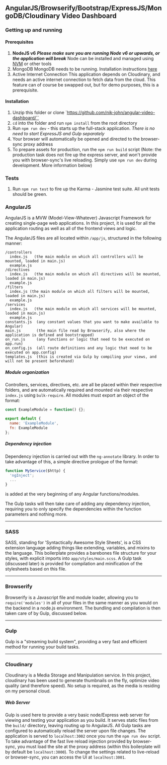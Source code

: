 ## AngularJS/Browserify/Bootstrap/ExpressJS/MongoDB/Cloudinary Video Dashboard

### Getting up and running

#### Prerequisites

1. **NodeJS v6**
    **_Please make sure you are running Node v6 or upwards, or the application will break_**
    Node can be installed and managed using [NVM](https://github.com/creationix/nvm) or other tools
2. MongoDB
    MongoDB needs to be running. Installation instructions [here](https://docs.mongodb.com/getting-started/shell/installation/)
3. Active Internet Connection
    This application depends on Cloudinary, and needs an active internet connection to fetch data from the cloud. This feature can of course be swapped out, but for demo purposes, this is a prerequisite.
    
#### Installation
1. Unzip this folder or clone `https://github.com/nik-john/angular-video-dashboard/``
2. `cd` into the folder and run `npm install` from the root directory
2. Run `npm run dev` - this starts up the full-stack application.
    _There is no need to start ExpressJS and Gulp separately_
3. Your browser will automatically be opened and directed to the browser-sync proxy address
4. To prepare assets for production, run the `npm run build` script (Note: the production task does not fire up the express server, and won't provide you with browser-sync's live reloading. Simply use `npm run dev` during development. More information below)

### Tests

1. Run `npm run test` to fire up the Karma - Jasmine test suite. All unit tests should be green.


### AngularJS

AngularJS is a MVW (Model-View-Whatever) Javascript Framework for creating single-page web applications. In this project, it is used for all the application routing as well as all of the frontend views and logic.

The AngularJS files are all located within `/app/js`, structured in the following manner:

```
/controllers
  index.js   (the main module on which all controllers will be mounted, loaded in main.js)
  example.js
/directives
  index.js   (the main module on which all directives will be mounted, loaded in main.js)
  example.js
/filters
  index.js (the main module on which all filters will be mounted, loaded in main.js)
  example.js
/services
  index.js   (the main module on which all services will be mounted, loaded in main.js)
  example.js
constants.js  (any constant values that you want to make available to Angular)
main.js       (the main file read by Browserify, also where the application is defined and bootstrapped)
on_run.js     (any functions or logic that need to be executed on app.run)
on_config.js  (all route definitions and any logic that need to be executed on app.config)
templates.js  (this is created via Gulp by compiling your views, and will not be present beforehand)
```

##### Module organization

Controllers, services, directives, etc. are all be placed within their respective folders, and are automatically required and mounted via their respective `index.js` using `bulk-require`. All modules must export an object of the format:

```javascript
const ExampleModule = function() {};

export default {
  name: 'ExampleModule',
  fn: ExampleModule
};

```

##### Dependency injection

Dependency injection is carried out with the `ng-annotate` library. In order to take advantage of this, a simple directive prologue of the format:

```js
function MyService($http) {
  'ngInject';
  ...
}
```

is added at the very beginning of any Angular functions/modules.

The Gulp tasks will then take care of adding any dependency injection, requiring you to only specify the dependencies within the function parameters and nothing more.

---

### SASS

SASS, standing for 'Syntactically Awesome Style Sheets', is a CSS extension language adding things like extending, variables, and mixins to the language. This boilerplate provides a barebones file structure for your styles, with explicit imports into `app/styles/main.scss`. A Gulp task (discussed later) is provided for compilation and minification of the stylesheets based on this file.

---

### Browserify

Browserify is a Javascript file and module loader, allowing you to `require('modules')` in all of your files in the same manner as you would on the backend in a node.js environment. The bundling and compilation is then taken care of by Gulp, discussed below.

---

### Gulp

Gulp is a "streaming build system", providing a very fast and efficient method for running your build tasks.

---

### Cloudinary

Cloudinary is a Media Storage and Manipulation service. In this project, cloudinary has been used to generate thumbnails on the fly, optimize video  quality (and therefore speed). No setup is required, as the media is residing on my personal cloud.

##### Web Server

Gulp is used here to provide a very basic node/Express web server for viewing and testing your application as you build. It serves static files from the `build/` directory, leaving routing up to AngularJS. All Gulp tasks are configured to automatically reload the server upon file changes. The application is served to `localhost:3002` once you run the `npm run dev` script. To take advantage of the fast live reload injection provided by browser-sync, you must load the site at the proxy address (within this boilerplate will by default be `localhost:3000`). To change the settings related to live-reload or browser-sync, you can access the UI at `localhost:3001`.
